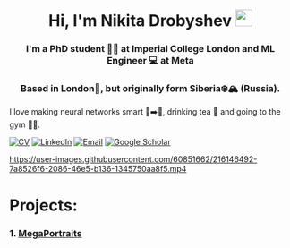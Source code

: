 <h1 align="center">Hi, I'm Nikita Drobyshev <img src="https://raw.githubusercontent.com/MartinHeinz/MartinHeinz/master/wave.gif" width="30px"> </h1>
<h3 align="center"> I'm a PhD student 👨‍🔬 at Imperial College London and ML Engineer 💻 at Meta </h3>

<h3 align="center"> Based in London💂, but originally form Siberia❄️🏔 (Russia). </h3>

I love making neural networks smart 🧠➡️🤖, drinking tea 🍵 and going to the gym 🏋️‍♂️.

[![CV](https://img.shields.io/badge/CV-Nikita%20Drobyshev-14b420)](http://nikitadrobyshev.github.io/)
[![LinkedIn](https://img.shields.io/badge/LinkedIn-Nikita_Drobyshev-1786b1)](https://www.linkedin.com/in/nikita-drobyshev-039569149/)
[![Email](https://img.shields.io/badge/Email-nikita.drobyshev23@gmail.com-f39f37)](mailto:as.filimonov@mail.ru)
[![Google Scholar](https://img.shields.io/badge/Google_Scholar-Nikita-e06666)](https://scholar.google.com/citations?user=itNst7wAAAAJ&hl=en)


https://user-images.githubusercontent.com/60851662/216146492-7a8526f6-2086-46e5-b136-1345750aa8f5.mp4

<!--START_SECTION:waka-->
# Projects:
### 1. [MegaPortraits](https://neeek2303.github.io/MegaPortraits/)

